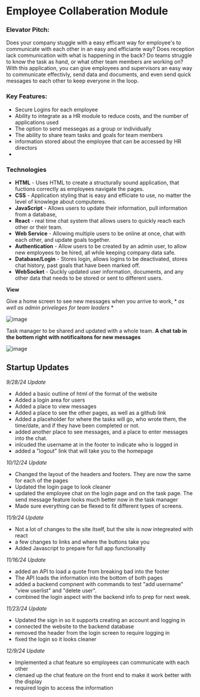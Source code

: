 # Employee Collaberation Module

### Elevator Pitch:

Does your company stuggle with a easy efficant way for employee's to communicate with each other in an easy and efficiante way? Does reception lack communication with what is happening in the back? Do teams struggle to know the task as hand, or what other team members are working on? With this application, you can give employees and supervisors an easy way to communicate effectivly, send data and documents, and even send quick messages to each other to keep everyone in the loop. 

### Key Features:

- Secure Logins for each employee
- Ability to integrate as a HR module to reduce costs, and the number of applications used
- The option to send messegas as a group or individually
- The ability to share team tasks and goals for team members
- information stored about the employee that can be accessed by HR directors
- 

### Technologies

- **HTML** - Uses HTML to create a structurally sound application, that fuctions correctly as employees navigate the pages.
- **CSS** - Application styling that is easy and efficiate to use, no matter the level of knowlege about computeres.
- **JavaScript** - Allows users to update their information, pull information from a database,
- **React** - real time chat system that allows users to quickly reach each other or their team.
- **Web Service** - Allowing multiple users to be online at once, chat with each other, and update goals together.
- **Authentication** - Allow users to be created by an admin user, to allow new employees to be hired, all while keeping company data safe.
- **Database/Login** - Stores login, allows logins to be deactivated, stores chat history, past goals that have been marked off.
- **WebSocket** - Quckly updated user information, documents, and any other data that needs to be stored or sent to different users.



**View**

Give a home screen to see new messages when you arrive to work, * *as well as admin priveleges for team leaders* *

![image](https://github.com/user-attachments/assets/74f1a655-296c-481f-a5c5-307a5638aceb)

Task manager to be shared and updated with a whole team. **A chat tab in the bottem right with notificaitons for new messages**

![image](https://github.com/user-attachments/assets/709543bd-560b-4e7c-b954-1af6aa500fbf)





## Startup Updates
*9/28/24 Update*
- Added a basic outline of html of the format of the website
- Added a login area for users
- Added a place to view messages
- Added a place to see the other pages, as well as a github link
- Added a placeholder for where the tasks will go, who wrote them, the time/date, and if they have been completed or not.
- added another place to see messages, and a place to enter messages into the chat.
- inlcuded the username at in the footer to indicate who is logged in
- added a "logout" link that will take you to the homepage

*10/12/24 Update*
- Changed the layout of the headers and footers. They are now the same for each of the pages
- Updated the login page to look cleaner
- updated the employee chat on the login page and on the task page. The send message feature looks much better now in the task manager
- Made sure everything can be flexed to fit different types of screens.

*11/9/24 Update*
- Not a lot of changes to the site itself, but the site is now integreated with react
- a few changes to links and where the buttons take you
- Added Javascript to prepare for full app functionality


*11/16/24 Update*
- added an API to load a quote from breaking bad into the footer
- The API loads the information into the bottom of both pages
- added a backend compnent with commands to test "add username" "view userlist" and "delete user".
- combined the login aspect with the backend info to prep for next week.

*11/23/24 Update*
- Updated the sign in so it supports creating an account and logging in
- connected the website to the backend database
- removed the header from the login screen to require logging in
- fixed the login so it looks cleaner

*12/9/24 Update*
- Implemented a chat feature so employees can communicate with each other
- clenaed up the chat feature on the front end to make it work better with the display
- required login to access the information
